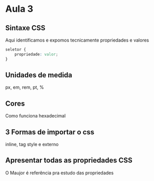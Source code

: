 # Aula 3

## Sintaxe CSS
Aqui identificamos e expomos tecnicamente propriedades e valores

``` css
seletor {
    propriedade: valor;    
}
```

## Unidades de medida
px, em, rem, pt, %


## Cores
Como funciona hexadecimal


## 3 Formas de importar o css
inline, tag style e externo


## Apresentar todas as propriedades CSS
O Maujor é referência pra estudo das propriedades


